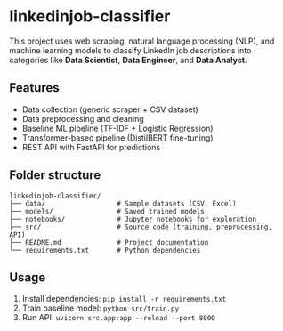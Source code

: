 # linkedinjob-classifier

This project uses web scraping, natural language processing (NLP), and machine learning models to classify LinkedIn job descriptions into categories like **Data Scientist**, **Data Engineer**, and **Data Analyst**.

## Features
- Data collection (generic scraper + CSV dataset)
- Data preprocessing and cleaning
- Baseline ML pipeline (TF-IDF + Logistic Regression)
- Transformer-based pipeline (DistilBERT fine-tuning)
- REST API with FastAPI for predictions

## Folder structure
```
linkedinjob-classifier/
├── data/                  # Sample datasets (CSV, Excel)
├── models/                # Saved trained models
├── notebooks/             # Jupyter notebooks for exploration
├── src/                   # Source code (training, preprocessing, API)
├── README.md              # Project documentation
└── requirements.txt       # Python dependencies
```

## Usage
1. Install dependencies: `pip install -r requirements.txt`
2. Train baseline model: `python src/train.py`
3. Run API: `uvicorn src.app:app --reload --port 8000`
